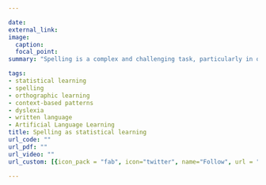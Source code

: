 ```yaml
---

date:
external_link: 
image:
  caption:
  focal_point:
summary: "Spelling is a complex and challenging task, particularly in orthographies where letters and sounds do not have one-to-one correspondence (e.g., in English, vowel sounds can be spelled in as many as five different ways). In line with increasing evidence that memorization and explicit learning skills do not suffice for competent spelling skill to develop, I have been investigating spellers’ frequency-based sensitivity: For example, can beginner spellers pick up on untaught orthographic conventions (e.g. gz and dz are illegal spellings of frequent word-final sound combinations in English; *bagz, *padz) from simple text exposure and what are the computational mechanisms at play? I address these questions using artificial lexicons, i.e., novel words which exemplify spelling patterns akin to those seen in natural orthographies. Using these methods, I have shown that frequency statistics do have an influence on children’s spelling preferences: For example, beginning spellers rapidly learn and generalize over novel orthographic conventions for permissible letter contexts (e.g., d and o cannot occur next to one another) (Samara & Caravolas, 2014) both when these are embedded within rime units (i.e., vowel-plus-final-consonant units) and body units (i.e., initial consonant plus-vowel units) (Samara, Singh, & Wonnacott, 2018). Other ongoing work with collaborators Elizabeth Wonnacott and Daniela Singh compares children’s and adults' ability to learn other useful statistical patterns (e.g., purely visual or graphotactic constraints on double letters); explores the longevity of lab-induced orthographic learning; and compares orthographic learning under explicit and implicit instructions."

tags:
- statistical learning
- spelling
- orthographic learning
- context-based patterns
- dyslexia
- written language
- Artificial Language Learning
title: Spelling as statistical learning
url_code: ""
url_pdf: ""
url_video: ""
url_custom: [{icon_pack = "fab", icon="twitter", name="Follow", url = "https://twitter.com"}]

---
```



